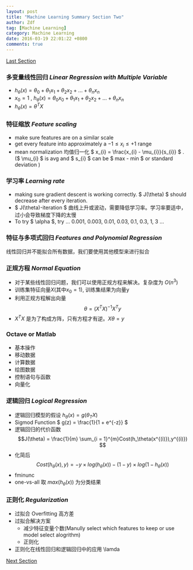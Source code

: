 ```yaml
---
layout: post
title: "Machine Learning Summary Section Two"
author: Zdf
tag: [Machine Learning]
category: Machine Learning
date: 2016-03-19 22:01:22 +0800
comments: true
---
```


[Last Section](http://zdf615328619.github.io/machine%20learning/2016/01/13/Machine-Learning-Summary-Section-One/)

### 多变量线性回归 _Linear Regression with Multiple Variable_

* $h_{\theta}(x)=\theta_{0} + \theta_{1}x_{1} + \theta_{2}x_{2} + ... + \theta_{n}x_{n}$
* $x_{0} = 1$ , $h_{\theta}(x)=\theta_{0}x_{0} + \theta_{1}x_{1} + \theta_{2}x_{2} + ... + \theta_{n}x_{n}$
* $h_{\theta}(x)=\theta^{T}X$

### 特征缩放 _Feature scaling_

* make sure features are on a similar scale
* get every feature into approximately a $-1\leq x_{i} \leq +1$ range
* mean normalization 均值归一化 $ x_{i} = \frac{x_{i} - \mu_{i}}{s_{i}} $ . ($ \mu_{i} $ is avg and $ s_{i} $ can be $ max - min $ or standard deviation )

### 学习率 _Learning rate_

* making sure gradient descent is working correctly. $ J(\theta) $ should decrease after every iteration.
* $ J(\theta)-iteration $ 曲线上升或波动，需要降低学习率。学习率要适中，过小会导致梯度下降的太慢
* To try $ \alpha $, try ... 0.001, 0.003, 0.01, 0.03, 0.1, 0.3, 1, 3 ...

### 特征与多项式回归 _Features and Polynomial Regression_

线性回归并不能拟合所有数据，我们要使用其他模型来进行拟合

### 正规方程 _Normal Equation_

* 对于某些线性回归问题，我们可以使用正规方程来解决。复杂度为 $O(n^{3})$
* 训练集特征向量$X$(其中$x_{0} = 1$), 训练集结果为向量y
* 利用正规方程解出向量$$ \theta = (X^{T}X)^{-1}X^{T}y $$
* $X^{T}X$ 是为了构成方阵，只有方程才有逆。$X\theta = y$

### Octave or Matlab

* 基本操作
* 移动数据
* 计算数据
* 绘图数据
* 控制语句与函数
* 向量化

### 逻辑回归 _Logical Regression_

* 逻辑回归模型的假设 $h_{\theta}(x) = g(\theta_{T}X)$
* Sigmod Function $ g(z) = \frac{1}{1 + e^{-z}} $
* 逻辑回归的代价函数 $$J(\theta) = \frac{1}{m} \sum_{i = 1}^{m}Cost(h_\theta(x^{(i)}),y^{(i)}) $$
* 化简后 $$ Cost(h_\theta(x),y) = -y \times log(h_\theta(x)) - (1-y) \times log(1 - h_\theta(x))$$
* fminunc
* one-vs-all 取 $max(h_\theta(x))$ 为分类结果

### 正则化 _Regularization_
* 过拟合 Overfitting 高方差
* 过拟合解决方案
	* 减少特征变量个数(Manully select which features to keep or use model select alogrithm)
	* 正则化
* 正则化在线性回归和逻辑回归中的应用 \lamda

[Next Section](http://zdf615328619.github.io/machine%20learning/2016/03/23/Machine-Learning-Summary-Section-Three/)

